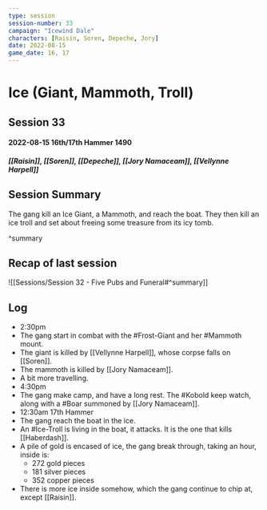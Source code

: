 ```yaml
---
type: session
session-number: 33
campaign: "Icewind Dale"
characters: [Raisin, Soren, Depeche, Jory]
date: 2022-08-15
game_date: 16, 17
---
```


# Ice (Giant, Mammoth, Troll)
## Session 33
#### 2022-08-15 16th/17th Hammer 1490 
##### [[Raisin]], [[Soren]], [[Depeche]], [[Jory Namaceam]], [[Vellynne Harpell]]

## Session Summary
The gang kill an Ice Giant, a Mammoth, and reach the boat. They then kill an ice troll and set about freeing some treasure from its icy tomb.

^summary

## Recap of last session
![[Sessions/Session 32 - Five Pubs and Funeral#^summary]]

## Log
- 2:30pm
- The gang start in combat with the #Frost-Giant and her #Mammoth mount.
- The giant is killed by [[Vellynne Harpell]], whose corpse falls on [[Soren]].
- The mammoth is killed by [[Jory Namaceam]].
- A bit more travelling. 
- 4:30pm
- The gang make camp, and have a long rest. The #Kobold keep watch, along with a #Boar summoned by [[Jory Namaceam]].
- 12:30am 17th Hammer
- The gang reach the boat in the ice.
- An #Ice-Troll is living in the boat, it attacks. It is the one that kills [[Haberdash]]. 
- A pile of gold is encased of ice, the gang break through, taking an hour, inside is:
	- 272 gold pieces
	- 181 silver pieces
	- 352 copper pieces
- There is more ice inside somehow, which the gang continue to chip at, except [[Raisin]].
